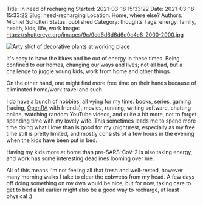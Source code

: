 Title: In need of recharging
Started: 2021-03-18 15:33:22
Date: 2021-03-18 15:33:22
Slug: need-recharging
Location: Home, where else?
Authors: Michiel Scholten
Status: published
Category: thoughts
Tags: energy, family, health, kids, life, work
Image: https://shuttereye.org/images/9c/9cd6d6d6d6d0c4c8_2000-2000.jpg

[![Arty shot of decorative plants at working place](https://shuttereye.org/images/9c/9cd6d6d6d6d0c4c8_2000-2000.jpg)](https://shuttereye.org/photolog/PXL_20210301_111451900.jpg/view/)

It's easy to have the blues and be out of energy in these times. Being confined to our homes, changing our ways and lives; not all bad, but a challenge to juggle young kids, work from home and other things.

On the other hand, one might find more free time on their hands because of eliminated home/work travel and such.

I do have a bunch of hobbies, all vying for my time: books, series, gaming (racing, [OpenRA](https://openra.net/) with friends), movies, running, writing software, chatting online, watching random YouTube videos, and quite a bit more, not to forget spending time with my lovely wife. This sometimes leads me to spend more time doing what I love than is good for my (night)rest, especially as my free time still is pretty limited, and mostly consists of a few hours in the evening when the kids have been put in bed.

Having my kids more at home than pre-SARS-CoV-2 is also taking energy, and work has some interesting deadlines looming over me.

All of this means I'm not feeling all that fresh and well-rested, however many morning walks I take to clear the cobwebs from my head. A few days off doing something on my own would be nice, but for now, taking care to get to bed a bit earlier might also be a good way to recharge, at least physical :)
